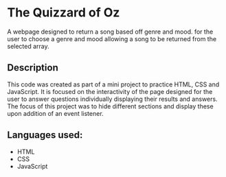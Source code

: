 # The Quizzard of Oz
A webpage designed to return a song based off genre and mood. for the user to choose a genre and mood allowing a song to be returned from the selected array.

## Description
This code was created as part of a mini project to practice HTML, CSS and JavaScript.
It is focused on the interactivity of the page designed for the user to answer questions individually displaying their results and answers.
The focus of this project was to hide different sections and display these upon addition of an event listener. 

## Languages used:
* HTML
* CSS
* JavaScript

